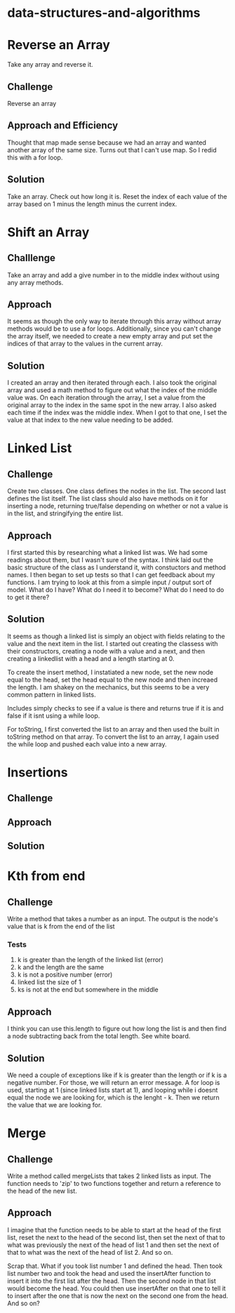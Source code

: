 # data-structures-and-algorithms

# Reverse an Array
Take any array and reverse it.

## Challenge
Reverse an array

## Approach and Efficiency
Thought that map made sense because we had an array and wanted another array of the same size. Turns out that I can't use map. So I redid this with a for loop.

## Solution
Take an array. Check out how long it is. Reset the index of each value of the array based on 1 minus the length minus the current index.

# Shift an Array

## Challlenge
Take an array and add a give number in to the middle index without using any array methods.

## Approach
It seems as though the only way to iterate through this array without array methods would be to use a for loops. Additionally, since you can't change the array itself, we needed to create a new empty array and put set the indices of that array to the values in the current array.

## Solution
I created an array and then iterated through each. I also took the original array and used a math method to figure out what the index of the middle value was. On each iteration through the array, I set a value from the original array to the index in the same spot in the new array. I also asked each time if the index was the middle index. When I got to that one, I set the value at that index to the new value needing to be added.

# Linked List

## Challenge
Create two classes. One class defines the nodes in the list. The second last defines the list itself. The list class should also have methods on it for inserting a node, returning true/false depending on whether or not a value is in the list, and stringifying the entire list.

## Approach
I first started this by researching what a linked list was. We had some readings about them, but I wasn't sure of the syntax. I think laid out the basic structure of the class as I understand it, with constuctors and method names. I then began to set up tests so that I can get feedback about my functions. I am trying to look at this from a simple input / output sort of model. What do I have? What do I need it to become? What do I need to do to get it there?



## Solution
It seems as though a linked list is simply an object with fields relating to the value and the next item in the list. I started out creating the classess with their constructors, creating a node with a value and a next, and then creating a linkedlist with a head and a length starting at 0.

To create the insert method, I instatiated a new node, set the new node equal to the head, set the head equal to the new node and then increaed the length. I am shakey on the mechanics, but this seems to be a very common pattern in linked lists.

Includes simply checks to see if a value is there and returns true if it is and false if it isnt using a while loop.

For toString, I first converted the list to an array and then used the built in toString method on that array. To convert the list to an array, I again used the while loop and pushed each value into a new array.

# Insertions

## Challenge

## Approach

## Solution

# Kth from end

## Challenge
Write a method that takes a number as an input. The output is the node's value that is k from the end of the list

### Tests
1. k is greater than the length of the linked list (error)
2. k and the length are the same
3. k is not a positive number (error)
4. linked list the size of 1
5. ks is not at the end but somewhere in the middle

## Approach
I think you can use this.length to figure out how long the list is and then find a node subtracting back from the total length. See white board.


## Solution
We need a couple of exceptions like if k is greater than the length or if k is a negative number. For those, we will return an error message. A for loop is used, starting at 1 (since linked lists start at 1), and looping while i doesnt equal the node we are looking for, which is the lenght - k. Then we return the value that we are looking for.

# Merge

## Challenge
Write a method called mergeLists that takes 2 linked lists as input. The function needs to 'zip' to two functions together and return a reference to the head of the new list.

## Approach
I imagine that the function needs to be able to start at the head of the first list, reset the next to the head of the second list, then set the next of that to what was previously the next of the head of list 1 and then set the next of that to what was the next of the head of list 2. And so on.

Scrap that. What if you took list number 1 and defined the head. Then took list number two and took the head and used the insertAfter function to insert it into the first list after the head. Then the second node in that list would become the head. You could then use insertAfter on that one to tell it to insert after the one that is now the next on the second one from the head. And so on?


